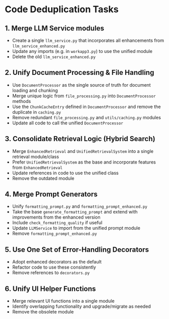 # Code Deduplication Tasks

## 1. Merge LLM Service modules
- Create a single `llm_service.py` that incorporates all enhancements from `llm_service_enhanced.py`
- Update any imports (e.g. in `workapp3.py`) to use the unified module
- Delete the old `llm_service_enhanced.py`

## 2. Unify Document Processing & File Handling
- Use `DocumentProcessor` as the single source of truth for document loading and chunking
- Merge unique logic from `file_processing.py` into `DocumentProcessor` methods
- Use the `ChunkCacheEntry` defined in `DocumentProcessor` and remove the duplicate in `caching.py`
- Remove redundant `file_processing.py` and `utils/caching.py` modules
- Update all code to call the unified `DocumentProcessor`

## 3. Consolidate Retrieval Logic (Hybrid Search)
- Merge `EnhancedRetrieval` and `UnifiedRetrievalSystem` into a single retrieval module/class
- Prefer `UnifiedRetrievalSystem` as the base and incorporate features from `EnhancedRetrieval`
- Update references in code to use the unified class
- Remove the outdated module

## 4. Merge Prompt Generators
- Unify `formatting_prompt.py` and `formatting_prompt_enhanced.py`
- Take the base `generate_formatting_prompt` and extend with improvements from the enhanced version
- Include `check_formatting_quality` if useful
- Update `LLMService` to import from the unified prompt module
- Remove `formatting_prompt_enhanced.py`

## 5. Use One Set of Error-Handling Decorators
- Adopt enhanced decorators as the default
- Refactor code to use these consistently
- Remove references to `decorators.py`

## 6. Unify UI Helper Functions
- Merge relevant UI functions into a single module
- Identify overlapping functionality and upgrade/migrate as needed
- Remove the obsolete module
